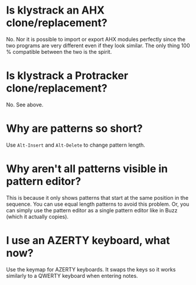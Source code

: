 # Is klystrack an AHX clone/replacement? #

No. Nor it is possible to import or export AHX modules perfectly since the two programs are very different even if they look similar. The only thing 100 % compatible between the two is the spirit.

# Is klystrack a Protracker clone/replacement? #

No. See above.

# Why are patterns so short? #

Use `Alt-Insert` and `Alt-Delete` to change pattern length.

# Why aren't all patterns visible in pattern editor? #

This is because it only shows patterns that start at the same position in the sequence. You can use equal length patterns to avoid this problem. Or, you can simply use the pattern editor as a single pattern editor like in Buzz (which it actually copies).

# I use an AZERTY keyboard, what now? #

Use the keymap for AZERTY keyboards. It swaps the keys so it works similarly to a QWERTY keyboard when entering notes.